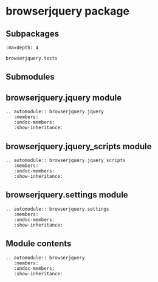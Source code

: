 # browserjquery package

## Subpackages

```{toctree}
:maxdepth: 4

browserjquery.tests
```

## Submodules

## browserjquery.jquery module

```{eval-rst}
.. automodule:: browserjquery.jquery
   :members:
   :undoc-members:
   :show-inheritance:
```

## browserjquery.jquery_scripts module

```{eval-rst}
.. automodule:: browserjquery.jquery_scripts
   :members:
   :undoc-members:
   :show-inheritance:
```

## browserjquery.settings module

```{eval-rst}
.. automodule:: browserjquery.settings
   :members:
   :undoc-members:
   :show-inheritance:
```

## Module contents

```{eval-rst}
.. automodule:: browserjquery
   :members:
   :undoc-members:
   :show-inheritance:
```
